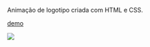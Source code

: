 Animação de logotipo criada com HTML e CSS.

<a href="https://codepen.io/RTOTTI/full/YzQrjyy">demo<a/>
  
  
<img src="https://i.imgur.com/lvngYCf.gif"/>
